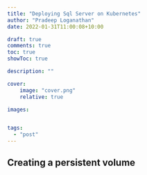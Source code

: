 ```yaml
---
title: "Deploying Sql Server on Kubernetes"
author: "Pradeep Loganathan"
date: 2022-01-31T11:00:08+10:00

draft: true
comments: true
toc: true
showToc: true

description: ""

cover:
    image: "cover.png"
    relative: true

images:


tags:
  - "post"
---
```



## Creating a persistent volume

